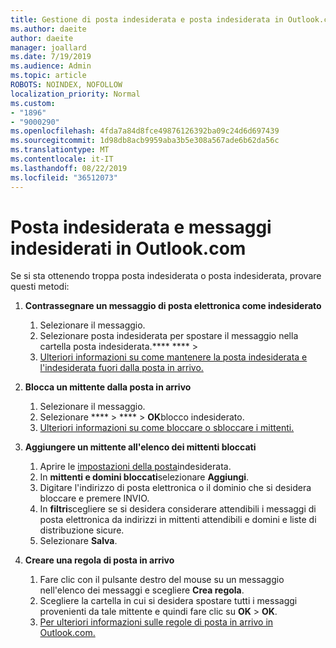 ```yaml
---
title: Gestione di posta indesiderata e posta indesiderata in Outlook.com
ms.author: daeite
author: daeite
manager: joallard
ms.date: 7/19/2019
ms.audience: Admin
ms.topic: article
ROBOTS: NOINDEX, NOFOLLOW
localization_priority: Normal
ms.custom:
- "1896"
- "9000290"
ms.openlocfilehash: 4fda7a84d8fce49876126392ba09c24d6d697439
ms.sourcegitcommit: 1d98db8acb9959aba3b5e308a567ade6b62da56c
ms.translationtype: MT
ms.contentlocale: it-IT
ms.lasthandoff: 08/22/2019
ms.locfileid: "36512073"
---
```

# <a name="spam-and-junk-email-in-outlookcom"></a>Posta indesiderata e messaggi indesiderati in Outlook.com

Se si sta ottenendo troppa posta indesiderata o posta indesiderata, provare questi metodi:

1. **Contrassegnare un messaggio di posta elettronica come indesiderato**
    1. Selezionare il messaggio.
    1. Selezionare posta indesiderata per spostare il messaggio nella cartella posta indesiderata.**** **** > 
    1. [Ulteriori informazioni su come mantenere la posta indesiderata e l'indesiderata fuori dalla posta in arrivo.](https://support.office.com/article/a3ece97b-82f8-4a5e-9ac3-e92fa6427ae4?wt.mc_id=Office_Outlook_com_Alchemy)

1. **Blocca un mittente dalla posta in arrivo**
    1. Selezionare il messaggio.
    1. Selezionare **** > **** > **OK**blocco indesiderato.
    1. [Ulteriori informazioni su come bloccare o sbloccare i mittenti.](https://support.office.com/article/afba1c94-77bb-4f50-8b85-057cf52f4d5e?wt.mc_id=Office_Outlook_com_Alchemy)

1. **Aggiungere un mittente all'elenco dei mittenti bloccati**
    1. Aprire le [impostazioni della posta](https://outlook.live.com/mail/options/mail/junkEmail/blockedSendersAndDomainsV2)indesiderata.
    1. In **mittenti e domini bloccati**selezionare **Aggiungi**.
    1. Digitare l'indirizzo di posta elettronica o il dominio che si desidera bloccare e premere INVIO.
    1. In **filtri**scegliere se si desidera considerare attendibili i messaggi di posta elettronica da indirizzi in mittenti attendibili e domini e liste di distribuzione sicure.
    1. Selezionare **Salva**.

1. **Creare una regola di posta in arrivo**
    1. Fare clic con il pulsante destro del mouse su un messaggio nell'elenco dei messaggi e scegliere **Crea regola**.
    1. Scegliere la cartella in cui si desidera spostare tutti i messaggi provenienti da tale mittente e quindi fare clic su **OK** > **OK**.
    1. [Per ulteriori informazioni sulle regole di posta in arrivo in Outlook.com.](https://support.office.com/article/4b094371-a5d7-49bd-8b1b-4e4896a7cc5d?wt.mc_id=Office_Outlook_com_Alchemy)